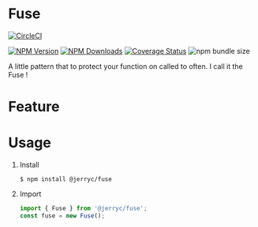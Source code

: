# Fuse

[![CircleCI](https://circleci.com/gh/JerryC8080/fuse/tree/master.svg?style=svg)](https://circleci.com/gh/JerryC8080/fuse/tree/master)

[![NPM Version](https://img.shields.io/npm/v/@jerryc/fuse.svg)](https://www.npmjs.com/package/@jerryc/fuse) [![NPM Downloads](https://img.shields.io/npm/dm/@jerryc/fuse.svg)](https://www.npmjs.com/package/@jerryc/fuse) [![Coverage Status](https://coveralls.io/repos/github/JerryC8080/fuse/badge.svg?branch=master)](https://coveralls.io/github/JerryC8080/fuse?branch=master) ![npm bundle size](https://img.shields.io/bundlephobia/minzip/@jerryc/fuse.svg)

A little pattern that to protect your function on called to often.
I call it the Fuse !

# Feature

# Usage

1. Install

   ```
   $ npm install @jerryc/fuse
   ```

2. Import

   ```javascript
   import { Fuse } from '@jerryc/fuse';
   const fuse = new Fuse();
   ```
